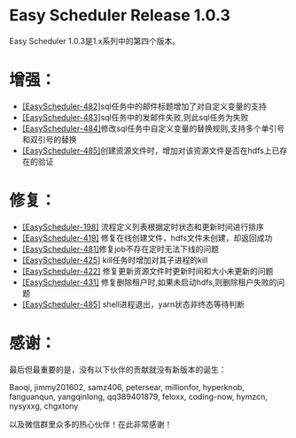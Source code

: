 Easy Scheduler Release 1.0.3
===
Easy Scheduler 1.0.3是1.x系列中的第四个版本。

增强：
===
-  [[EasyScheduler-482]](https://github.com/analysys/EasyScheduler/issues/482)sql任务中的邮件标题增加了对自定义变量的支持
-  [[EasyScheduler-483]](https://github.com/analysys/EasyScheduler/issues/483)sql任务中的发邮件失败,则此sql任务为失败
-  [[EasyScheduler-484]](https://github.com/analysys/EasyScheduler/issues/484)修改sql任务中自定义变量的替换规则,支持多个单引号和双引号的替换
-  [[EasyScheduler-485]](https://github.com/analysys/EasyScheduler/issues/485)创建资源文件时，增加对该资源文件是否在hdfs上已存在的验证

修复：
===
-  [[EasyScheduler-198]](https://github.com/analysys/EasyScheduler/issues/198) 流程定义列表根据定时状态和更新时间进行排序
-  [[EasyScheduler-419]](https://github.com/analysys/EasyScheduler/issues/419) 修复在线创建文件，hdfs文件未创建，却返回成功
-  [[EasyScheduler-481]](https://github.com/analysys/EasyScheduler/issues/481)修复job不存在定时无法下线的问题
-  [[EasyScheduler-425]](https://github.com/analysys/EasyScheduler/issues/425) kill任务时增加对其子进程的kill
-  [[EasyScheduler-422]](https://github.com/analysys/EasyScheduler/issues/422) 修复更新资源文件时更新时间和大小未更新的问题
-  [[EasyScheduler-431]](https://github.com/analysys/EasyScheduler/issues/431) 修复删除租户时,如果未启动hdfs,则删除租户失败的问题
-  [[EasyScheduler-485]](https://github.com/analysys/EasyScheduler/issues/486) shell进程退出，yarn状态非终态等待判断

感谢：
===
最后但最重要的是，没有以下伙伴的贡献就没有新版本的诞生：

Baoqi, jimmy201602, samz406, petersear, millionfor, hyperknob, fanguanqun, yangqinlong, qq389401879, 
feloxx, coding-now, hymzcn, nysyxxg, chgxtony 

以及微信群里众多的热心伙伴！在此非常感谢！

